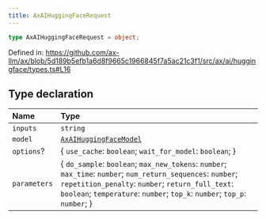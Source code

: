 ```yaml
---
title: AxAIHuggingFaceRequest
---
```


```ts
type AxAIHuggingFaceRequest = object;
```

Defined in: https://github.com/ax-llm/ax/blob/5d189b5efb1a6d8f9665c1966845f7a5ac21c3f1/src/ax/ai/huggingface/types.ts#L16

## Type declaration

| Name | Type |
| :------ | :------ |
| <a id="inputs"></a> `inputs` | `string` |
| <a id="model"></a> `model` | [`AxAIHuggingFaceModel`](/api/#03-apidocs/enumerationaxaihuggingfacemodel) |
| <a id="options"></a> `options`? | \{ `use_cache`: `boolean`; `wait_for_model`: `boolean`; \} |
| <a id="parameters"></a> `parameters` | \{ `do_sample`: `boolean`; `max_new_tokens`: `number`; `max_time`: `number`; `num_return_sequences`: `number`; `repetition_penalty`: `number`; `return_full_text`: `boolean`; `temperature`: `number`; `top_k`: `number`; `top_p`: `number`; \} |
